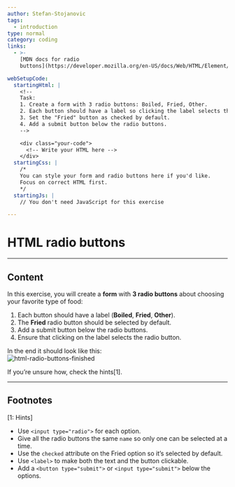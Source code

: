 ```yaml
---
author: Stefan-Stojanovic
tags:
  - introduction
type: normal
category: coding
links:
  - >-
    [MDN docs for radio
    buttons](https://developer.mozilla.org/en-US/docs/Web/HTML/Element/input/radio){website}

webSetupCode:
  startingHtml: |
    <!-- 
    Task:
    1. Create a form with 3 radio buttons: Boiled, Fried, Other.
    2. Each button should have a label so clicking the label selects the radio button.
    3. Set the "Fried" button as checked by default.
    4. Add a submit button below the radio buttons.
    -->

    <div class="your-code">
      <!-- Write your HTML here -->
    </div>
  startingCss: |
    /* 
    You can style your form and radio buttons here if you'd like.
    Focus on correct HTML first.
    */
  startingJs: |
    // You don't need JavaScript for this exercise

---
```


# HTML radio buttons

---

## Content

In this exercise, you will create a **form** with **3 radio buttons** about choosing your favorite type of food:  
1. Each button should have a label (**Boiled**, **Fried**, **Other**).  
2. The **Fried** radio button should be selected by default.  
3. Add a submit button below the radio buttons.  
4. Ensure that clicking on the label selects the radio button.  

In the end it should look like this:  
![html-radio-buttons-finished](https://img.enkipro.com/5cd13aab372444af4efa46707be607a9.png)

If you’re unsure how, check the hints[1].

---

## Footnotes

[1: Hints]
- Use `<input type="radio">` for each option.  
- Give all the radio buttons the same `name` so only one can be selected at a time.  
- Use the `checked` attribute on the Fried option so it’s selected by default.  
- Use `<label>` to make both the text and the button clickable.  
- Add a `<button type="submit">` or `<input type="submit">` below the options.  
